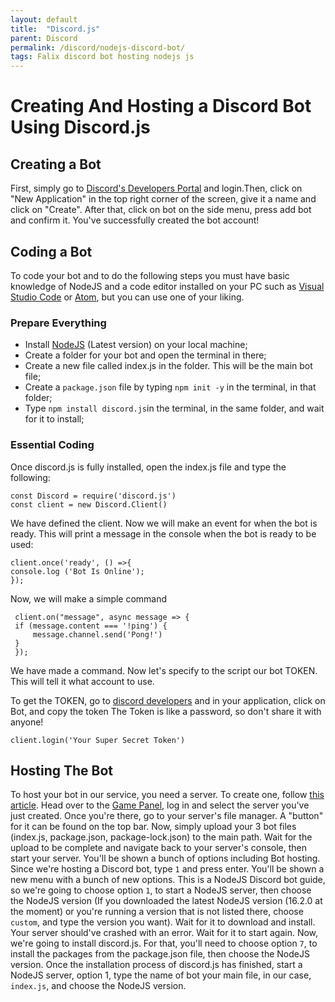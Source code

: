 ```yaml
---
layout: default
title:  "Discord.js"
parent: Discord
permalink: /discord/nodejs-discord-bot/
tags: Falix discord bot hosting nodejs js
---
```


# Creating And Hosting a Discord Bot Using Discord.js
## Creating a Bot
First, simply go to [Discord's Developers Portal](https://discord.com/developers/applications) and login.Then, click on "New Application" in the top right corner of the screen, give it a name and click on "Create". After that, click on bot on the side menu, press add bot and confirm it.
You've successfully created the bot account!

## Coding a Bot
To code your bot and to do the following steps you must have basic knowledge of NodeJS and a code editor installed on your PC such as [Visual Studio Code](https://code.visualstudio.com/) or [Atom](https://atom.io/), but you can use one of your liking.

### Prepare Everything
* Install [NodeJS](https://nodejs.org/) (Latest version) on your local machine;
* Create a folder for your bot and open the terminal in there;
* Create a new file called index.js in the folder. This will be the main bot file;
* Create a `package.json` file by typing `npm init -y` in the terminal, in that folder;
* Type `npm install discord.js`in the terminal, in the same folder, and wait for it to install;

### Essential Coding

Once discord.js is fully installed, open the index.js file and type the following:
```
const Discord = require('discord.js')
const client = new Discord.Client()
```

We have defined the client. Now we will make an event for when the bot is ready. This will print a message in the console when the bot is ready to be used:

```
client.once('ready', () =>{
console.log ('Bot Is Online');
});
```

Now, we will make a simple command

```
 client.on("message", async message => {
 if (message.content === '!ping') {
     message.channel.send('Pong!')
 }
 });
```

We have made a command. Now let's specify to the script our bot TOKEN. This will tell it what account to use.

To get the TOKEN, go to [discord developers](https://discord.com/developers/applications) and in your application, click on Bot, and copy the token
The Token is like a password, so don't share it with anyone!

`client.login('Your Super Secret Token')`

## Hosting The Bot

To host your bot in our service, you need a server. To create one, follow [this article](https://help.falixnodes.net/falix/general/getting-started/#creating-a-server). Head over to the [Game Panel](https://panel.falixnodes.net), log in and select the server you've just created. Once you're there, go to your server's file manager. A "button" for it can be found on the top bar. Now, simply upload your 3 bot files (index.js, package.json, package-lock.json) to the main path. Wait for the upload to be complete and navigate back to your server's console, then start your server. You'll be shown a bunch of options including Bot hosting. Since we're hosting a Discord bot, type `1` and press enter. You'll be shown a new menu with a bunch of new options. This is a NodeJS Discord bot guide, so we're going to choose option `1`, to start a NodeJS server, then choose the NodeJS version (If you downloaded the latest NodeJS version (16.2.0 at the moment) or you're running a version that is not listed there, choose `custom`, and type the version you want). Wait for it to download and install. Your server should've crashed with an error. Wait for it to start again. Now, we're going to install discord.js. For that, you'll need to choose option `7`, to install the packages from the package.json file, then choose the NodeJS version. Once the installation process of discord.js has finished, start a NodeJS server, option 1, type the name of bot your main file, in our case, `index.js`, and choose the NodeJS version.
